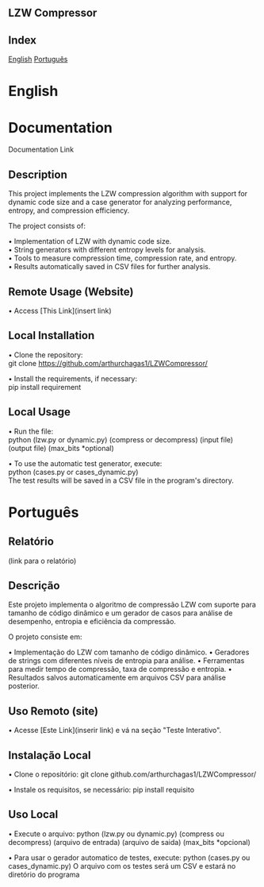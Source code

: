 ## LZW Compressor

## Index
[English](#english)
[Português](#portugues)

# English

# Documentation
Documentation Link

## Description

This project implements the LZW compression algorithm with support for dynamic code size and a case generator for analyzing performance, entropy, and compression efficiency.

The project consists of:

• Implementation of LZW with dynamic code size.  
• String generators with different entropy levels for analysis.  
• Tools to measure compression time, compression rate, and entropy.  
• Results automatically saved in CSV files for further analysis.

## Remote Usage (Website)

• Access [This Link](insert link)

## Local Installation

• Clone the repository:  
git clone https://github.com/arthurchagas1/LZWCompressor/

• Install the requirements, if necessary:  
pip install requirement

## Local Usage

• Run the file:  
python (lzw.py or dynamic.py) (compress or decompress) (input file) (output file) (max_bits *optional)

• To use the automatic test generator, execute:  
python (cases.py or cases_dynamic.py)  
The test results will be saved in a CSV file in the program's directory.


# Português

## Relatório
(link para o relatório)

## Descrição

Este projeto implementa o algoritmo de compressão LZW com suporte para tamanho de código dinâmico e um gerador de casos para análise de desempenho, entropia e eficiência da compressão.

O projeto consiste em:

• Implementação do LZW com tamanho de código dinâmico.
• Geradores de strings com diferentes níveis de entropia para análise.
• Ferramentas para medir tempo de compressão, taxa de compressão e entropia.
• Resultados salvos automaticamente em arquivos CSV para análise posterior.

## Uso Remoto (site)

• Acesse [Este Link](inserir link) e vá na seção "Teste Interativo".

## Instalação Local

• Clone o repositório: 
git clone github.com/arthurchagas1/LZWCompressor/

• Instale os requisitos, se necessário:
pip install requisito

## Uso Local

• Execute o arquivo:
python (lzw.py ou dynamic.py) (compress ou decompress) (arquivo de entrada) (arquivo de saida) (max_bits *opcional)

• Para usar o gerador automatico de testes, execute:
python (cases.py ou cases_dynamic.py)
O arquivo com os testes será um CSV e estará no diretório do programa

